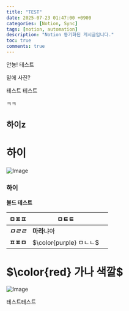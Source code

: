 ```yaml
---
title: "TEST"
date: 2025-07-23 01:47:00 +0900
categories: [Notion, Sync]
tags: [notion, automation]
description: "Notion 동기화된 게시글입니다."
toc: true
comments: true
---
```


안뇽! 테스트

밑에 사진?

테스트 테스트 

ㅋㅋ

## 하이z

# 하이

![Image](https://prod-files-secure.s3.us-west-2.amazonaws.com/e6db513d-ec54-40ff-aa74-2487b0bcfe15/d2603aae-bd01-410f-81bd-723443bee6db/%E1%84%89%E1%85%B3%E1%84%8F%E1%85%B3%E1%84%85%E1%85%B5%E1%86%AB%E1%84%89%E1%85%A3%E1%86%BA_2025-03-16_21.31.54.png?X-Amz-Algorithm=AWS4-HMAC-SHA256&X-Amz-Content-Sha256=UNSIGNED-PAYLOAD&X-Amz-Credential=ASIAZI2LB466W7W5MTIY%2F20250723%2Fus-west-2%2Fs3%2Faws4_request&X-Amz-Date=20250723T055646Z&X-Amz-Expires=3600&X-Amz-Security-Token=IQoJb3JpZ2luX2VjEOX%2F%2F%2F%2F%2F%2F%2F%2F%2F%2FwEaCXVzLXdlc3QtMiJGMEQCIDMX2PClDTl0DVNA4zU5URFBDYcIbn9%2FO7ShZj1QmolcAiALICPX00CwD5Z0ViknlKNJCN4psf0nFxwPsFEsedqL6SqIBAj%2B%2F%2F%2F%2F%2F%2F%2F%2F%2F%2F8BEAAaDDYzNzQyMzE4MzgwNSIM9bAvUUlpKv7NO6X4KtwD6dbJJz3sJiN4ZBiXuMenr3zyMwZfyWQNHxNE4PfhHB9LoiKdb18uWl3vChSGfgvmhd9HsgAnHtsFpZjxeqLGbwQlh7wvPp4qgG%2FdAnM1SRrJsAmezeWe%2Bbbygf5JotT0ydNCysA2hZr4TPfgT2G9ny78pmcify%2FmSa5Evdv9MrliUmcbcm%2BiGO28wo2v8a8Je4xQZWS20VZ%2FlmJPj8Re%2F3ffR%2FbfU%2FCFvaP70%2F2OzYohqwuiJwHv9ldaiTooSylqdjn%2FCHZGM5Kv9a1Ye5f6GaqmZMHtHqG%2B0oUrR%2FMisDyQkYjugZs2IVF20slKfTrWXGPu%2B8Rpd2gTjmvQayaNb1xQ9SvYd5Sm8k4vYNYRxVuYLUimCxAvoaO6ffS6gOpgTKMoFZYpfFIfRYElChoR8%2Be%2BWobpMfX4y0sht3501EZBhpcbp5NYAb%2BLpVRPjgqj5W9lSchWbSDv4Bfyc%2Bh1Kl74lD5KDHdj613B2XEaDmnp3S1sSSEvod4F0eiL3nO%2FBTYsRfxVeazPVl0aLUF12%2BIvdIs9hRi9vQGLIeCjE4iFXazDbRvyC7hQas%2BP1eFb8oxLPejNCclmhK6YCF%2BXF8fdlGFxF80XFlZBu7LTDqkAn%2Fow37Ci5uWszYMws8%2BBxAY6pgHsEg0sjlOZJZZSTbE%2FfIMo7khOvUjTGDzYbZYPI4MLW7sIpYTRpwZX9J4FmZJpYMnEoOYCRz3%2BcosarZZdbM14Y1WcEoCycw8X9O4ZqVU5GiU0HVzUcUTiXCk2YPpD%2FeJtF8dOwBIdjJ4em%2BindXF0gMgeuNTBgZODWW3kp9%2BUsmGjhjAUb%2BD%2B%2BSvQqeZkL8RtbFMgDkzqePjt5BApferm6D%2Fo6jXb&X-Amz-Signature=b1459e6267cf196c81a09efac7c548ff29f7db243f1a8b627c4467dfd62298ef&X-Amz-SignedHeaders=host&x-amz-checksum-mode=ENABLED&x-id=GetObject)

### 하이

**볼드 테스트**

| ㅁㅍㅍ | ㅁㅌㅌ |   |
| --- | --- | --- |
| ***ㅁㄹㄹ*** | **마라**냐아 |   |
| **ㅍㅍㅁ** | <span>$\color{purple} ㅁㄴㄴ$</span> |   |

# <span>$\color{red} 가나 색깔$</span>

![Image](https://prod-files-secure.s3.us-west-2.amazonaws.com/e6db513d-ec54-40ff-aa74-2487b0bcfe15/e3c80383-cacd-417b-9b44-5d63ef4f796c/%E1%84%89%E1%85%B3%E1%84%8F%E1%85%B3%E1%84%85%E1%85%B5%E1%86%AB%E1%84%89%E1%85%A3%E1%86%BA_2025-03-10_21.58.46.png?X-Amz-Algorithm=AWS4-HMAC-SHA256&X-Amz-Content-Sha256=UNSIGNED-PAYLOAD&X-Amz-Credential=ASIAZI2LB466W7W5MTIY%2F20250723%2Fus-west-2%2Fs3%2Faws4_request&X-Amz-Date=20250723T055646Z&X-Amz-Expires=3600&X-Amz-Security-Token=IQoJb3JpZ2luX2VjEOX%2F%2F%2F%2F%2F%2F%2F%2F%2F%2FwEaCXVzLXdlc3QtMiJGMEQCIDMX2PClDTl0DVNA4zU5URFBDYcIbn9%2FO7ShZj1QmolcAiALICPX00CwD5Z0ViknlKNJCN4psf0nFxwPsFEsedqL6SqIBAj%2B%2F%2F%2F%2F%2F%2F%2F%2F%2F%2F8BEAAaDDYzNzQyMzE4MzgwNSIM9bAvUUlpKv7NO6X4KtwD6dbJJz3sJiN4ZBiXuMenr3zyMwZfyWQNHxNE4PfhHB9LoiKdb18uWl3vChSGfgvmhd9HsgAnHtsFpZjxeqLGbwQlh7wvPp4qgG%2FdAnM1SRrJsAmezeWe%2Bbbygf5JotT0ydNCysA2hZr4TPfgT2G9ny78pmcify%2FmSa5Evdv9MrliUmcbcm%2BiGO28wo2v8a8Je4xQZWS20VZ%2FlmJPj8Re%2F3ffR%2FbfU%2FCFvaP70%2F2OzYohqwuiJwHv9ldaiTooSylqdjn%2FCHZGM5Kv9a1Ye5f6GaqmZMHtHqG%2B0oUrR%2FMisDyQkYjugZs2IVF20slKfTrWXGPu%2B8Rpd2gTjmvQayaNb1xQ9SvYd5Sm8k4vYNYRxVuYLUimCxAvoaO6ffS6gOpgTKMoFZYpfFIfRYElChoR8%2Be%2BWobpMfX4y0sht3501EZBhpcbp5NYAb%2BLpVRPjgqj5W9lSchWbSDv4Bfyc%2Bh1Kl74lD5KDHdj613B2XEaDmnp3S1sSSEvod4F0eiL3nO%2FBTYsRfxVeazPVl0aLUF12%2BIvdIs9hRi9vQGLIeCjE4iFXazDbRvyC7hQas%2BP1eFb8oxLPejNCclmhK6YCF%2BXF8fdlGFxF80XFlZBu7LTDqkAn%2Fow37Ci5uWszYMws8%2BBxAY6pgHsEg0sjlOZJZZSTbE%2FfIMo7khOvUjTGDzYbZYPI4MLW7sIpYTRpwZX9J4FmZJpYMnEoOYCRz3%2BcosarZZdbM14Y1WcEoCycw8X9O4ZqVU5GiU0HVzUcUTiXCk2YPpD%2FeJtF8dOwBIdjJ4em%2BindXF0gMgeuNTBgZODWW3kp9%2BUsmGjhjAUb%2BD%2B%2BSvQqeZkL8RtbFMgDkzqePjt5BApferm6D%2Fo6jXb&X-Amz-Signature=354aac5826155e7b732085e758c0498e58e3b4dc4ed2d3fa5f89361d48eeb42f&X-Amz-SignedHeaders=host&x-amz-checksum-mode=ENABLED&x-id=GetObject)

테스트테스트


